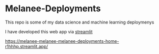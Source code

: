# Melanee-Deployments

This repo is some of my data science and machine learning deploymenys 

I have developed this web app via [streamlit](https://streamlit.io/)


https://melanee-melanee-melanee-deployments-home-r1hhhp.streamlit.app/
